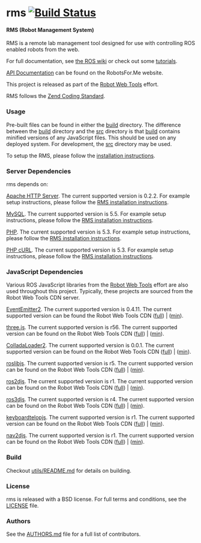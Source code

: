 rms [![Build Status](https://api.travis-ci.org/WPI-RAIL/rms.png)](https://travis-ci.org/WPI-RAIL/rms)
===

#### RMS (Robot Management System)

RMS is a remote lab management tool designed for use with controlling ROS enabled robots from the web.

For full documentation, see [the ROS wiki](http://ros.org/wiki/rms) or check out some [tutorials](http://www.ros.org/wiki/rms/#Tutorials).

[API Documentation](https://robotsfor.me/developers/) can be found on the RobotsFor.Me website.

This project is released as part of the [Robot Web Tools](http://robotwebtools.org/) effort.

RMS follows the [Zend Coding Standard](http://framework.zend.com/manual/1.12/en/coding-standard.html).

### Usage
Pre-built files can be found in either the [build](build/) directory. The difference between the [build](build/) directory and the [src](src/) directory is that [build](build/) contains minified versions of any JavaScript files. This should be used on any deployed system. For development, the [src](src/) directory may be used.

To setup the RMS, please follow the [installation instructions](http://www.ros.org/wiki/rms/Tutorials/InstallTheRMS).

### Server Dependencies
rms depends on:

[Apache HTTP Server](http://projects.apache.org/projects/http_server.html). The current supported version is 0.2.2.
For example setup instructions, please follow the [RMS installation instructions](http://www.ros.org/wiki/rms/Tutorials/InstallTheRMS).

[MySQL](http://www.mysql.com/). The current supported version is 5.5.
For example setup instructions, please follow the [RMS installation instructions](http://www.ros.org/wiki/rms/Tutorials/InstallTheRMS).

[PHP](http://us.php.net/). The current supported version is 5.3.
For example setup instructions, please follow the [RMS installation instructions](http://www.ros.org/wiki/rms/Tutorials/InstallTheRMS).

[PHP cURL](http://curl.haxx.se/libcurl/php/). The current supported version is 5.3.
For example setup instructions, please follow the [RMS installation instructions](http://www.ros.org/wiki/rms/Tutorials/InstallTheRMS).

### JavaScript Dependencies
Various ROS JavaScript libraries from the [Robot Web Tools](http://robotwebtools.org/) effort are also used throughout this project. Typically, these projects are sourced from the Robot Web Tools CDN server.

[EventEmitter2](https://github.com/hij1nx/EventEmitter2). The current supported version is 0.4.11.
The current supported version can be found the Robot Web Tools CDN ([full](http://cdn.robotwebtools.org/EventEmitter2/0.4.11/eventemitter2.js)) | ([min](http://cdn.robotwebtools.org/EventEmitter2/0.4.11/eventemitter2.min.js)).

[three.js](https://github.com/mrdoob/three.js/). The current supported version is r56.
The current supported version can be found on the Robot Web Tools CDN ([full](http://cdn.robotwebtools.org/threejs/r56/three.js)) | ([min](http://cdn.robotwebtools.org/threejs/r56/three.min.js)).

[ColladaLoader2](https://github.com/crobi/ColladaAnimationCompress). The current supported version is 0.0.1.
The current supported version can be found on the Robot Web Tools CDN ([full](http://cdn.robotwebtools.org/ColladaAnimationCompress/0.0.1/ColladaLoader2.js)) | ([min](http://cdn.robotwebtools.org/ColladaAnimationCompress/0.0.1/ColladaLoader2.min.js)).

[roslibjs](https://github.com/RobotWebTools/roslibjs). The current supported version is r5.
The current supported version can be found on the Robot Web Tools CDN ([full](http://cdn.robotwebtools.org/roslibjs/r5/roslib.js)) | ([min](http://cdn.robotwebtools.org/roslibjs/r5/roslib.min.js)).

[ros2djs](https://github.com/RobotWebTools/ros2djs). The current supported version is r1.
The current supported version can be found on the Robot Web Tools CDN ([full](http://cdn.robotwebtools.org/ros2djs/r1/ros2d.js)) | ([min](http://cdn.robotwebtools.org/ros2djs/r1/ros2d.min.js)).

[ros3djs](https://github.com/RobotWebTools/ros3djs). The current supported version is r4.
The current supported version can be found on the Robot Web Tools CDN ([full](http://cdn.robotwebtools.org/ros3djs/r4/ros3d.js)) | ([min](http://cdn.robotwebtools.org/ros3djs/r4/ros3d.min.js)).

[keyboardtelopjs](https://github.com/WPI-RAIL/keyboardtelopjs). The current supported version is r1.
The current supported version can be found on the Robot Web Tools CDN ([full](http://cdn.robotwebtools.org/keyboardtelopjs/r1/keyboardtelop.js)) | ([min](http://cdn.robotwebtools.org/keyboardtelopjs/r1/keyboardtelop.min.js)).

[nav2djs](https://github.com/WPI-RAIL/nav2djs). The current supported version is r1.
The current supported version can be found on the Robot Web Tools CDN ([full](http://cdn.robotwebtools.org/nav2djs/r1/nav2d.js)) | ([min](http://cdn.robotwebtools.org/nav2djs/r1/nav2d.min.js)).

### Build
Checkout [utils/README.md](utils/README.md) for details on building.

### License
rms is released with a BSD license. For full terms and conditions, see the [LICENSE](LICENSE) file.

### Authors
See the [AUTHORS.md](AUTHORS) file for a full list of contributors.

